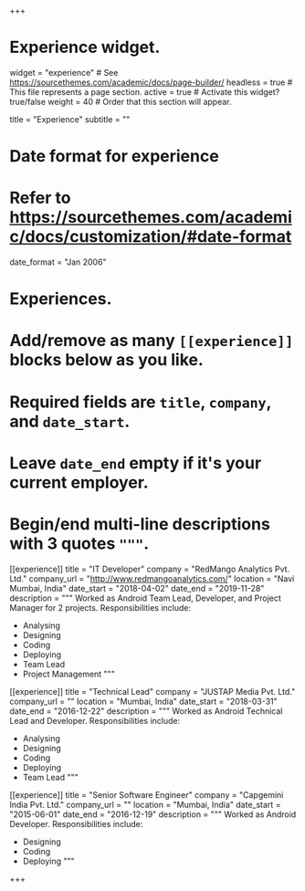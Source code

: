 +++
# Experience widget.
widget = "experience"  # See https://sourcethemes.com/academic/docs/page-builder/
headless = true  # This file represents a page section.
active = true  # Activate this widget? true/false
weight = 40  # Order that this section will appear.

title = "Experience"
subtitle = ""

# Date format for experience
#   Refer to https://sourcethemes.com/academic/docs/customization/#date-format
date_format = "Jan 2006"

# Experiences.
#   Add/remove as many `[[experience]]` blocks below as you like.
#   Required fields are `title`, `company`, and `date_start`.
#   Leave `date_end` empty if it's your current employer.
#   Begin/end multi-line descriptions with 3 quotes `"""`.

[[experience]]
  title = "IT Developer"
  company = "RedMango Analytics Pvt. Ltd."
  company_url = "http://www.redmangoanalytics.com/"
  location = "Navi Mumbai, India"
  date_start = "2018-04-02"
  date_end = "2019-11-28"
  description = """
  Worked as Android Team Lead, Developer, and Project Manager for 2 projects.
  Responsibilities include:
  * Analysing
  * Designing
  * Coding
  * Deploying
  * Team Lead
  * Project Management
  """

[[experience]]
  title = "Technical Lead"
  company = "JUSTAP Media Pvt. Ltd."
  company_url = ""
  location = "Mumbai, India"
  date_start = "2018-03-31"
  date_end = "2016-12-22"
  description = """
  Worked as Android Technical Lead and Developer.
  Responsibilities include:
  * Analysing
  * Designing
  * Coding
  * Deploying
  * Team Lead
  """

[[experience]]
  title = "Senior Software Engineer"
  company = "Capgemini India Pvt. Ltd."
  company_url = ""
  location = "Mumbai, India"
  date_start = "2015-06-01"
  date_end = "2016-12-19"
  description = """
  Worked as Android Developer.
  Responsibilities include:
  * Designing
  * Coding
  * Deploying
  """

+++
